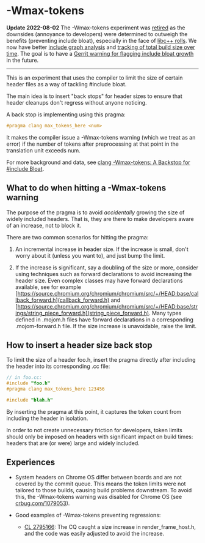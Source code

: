 # -Wmax-tokens

**Update 2022-08-02** The -Wmax-tokens experiment was [retired](https://chromium-review.googlesource.com/c/chromium/src/+/3804719)
as the downsides (annoyance to developers) were determined to outweigh the
benefits (preventing include bloat), especially in the face of
[libc++ rolls](https://crbug.com/1348349).  We now have better
[include graph analysis](https://commondatastorage.googleapis.com/chromium-browser-clang/chrome_includes-index.html)
and [tracking of total build size over time](https://commondatastorage.googleapis.com/chromium-browser-clang/chrome_includes-index.html).
The goal is to have a [Gerrit warning for flagging include bloat
growth](https://crbug.com/1229609) in the future.

---

This is an experiment that uses the compiler to limit the size of certain header
files as a way of tackling #include bloat.

The main idea is to insert "back stops" for header sizes to ensure that header
cleanups don't regress without anyone noticing.

A back stop is implementing using this pragma:

```c++
#pragma clang max_tokens_here <num>
```

It makes the compiler issue a -Wmax-tokens warning (which we treat as an error)
if the number of tokens after preprocessing at that point in the translation
unit exceeds num.

For more background and data, see
[clang -Wmax-tokens: A Backstop for #include Bloat](https://docs.google.com/document/d/1xMkTZMKx9llnMPgso0jrx3ankI4cv60xeZ0y4ksf4wc/preview).


## What to do when hitting a -Wmax-tokens warning

The purpose of the pragma is to avoid _accidentally_ growing the size of widely
included headers. That is, they are there to make developers aware of an
increase, not to block it.

There are two common scenarios for hitting the pragma:

1. An incremental increase in header size. If the increase is small, don't worry
   about it (unless you want to), and just bump the limit.

1. If the increase is significant, say a doubling of the size or more, consider
   using techniques such as forward declarations to avoid increasing the header
   size. Even complex classes may have forward declarations available, see for
   example
   [https://source.chromium.org/chromium/chromium/src/+/HEAD:base/callback_forward.h](callback_forward.h)
   and
   [https://source.chromium.org/chromium/chromium/src/+/HEAD:base/strings/string_piece_forward.h](string_piece_forward.h).
   Many types defined in .mojom.h files have forward declarations in a
   corresponding .mojom-forward.h file. If the size increase is unavoidable,
   raise the limit.

## How to insert a header size back stop

To limit the size of a header foo.h, insert the pragma directly after including
the header into its corresponding .cc file:

```c++
// in foo.cc:
#include "foo.h"
#pragma clang max_tokens_here 123456

#include "blah.h"
```

By inserting the pragma at this point, it captures the token count from
including the header in isolation.

In order to not create unnecessary friction for developers, token limits should
only be imposed on headers with significant impact on build times: headers that
are (or were) large and widely included.



## Experiences

- System headers on Chrome OS differ between boards and are not covered by the
  commit queue. This means the token limits were not tailored to those builds,
  causing build problems downstream. To avoid this, the -Wmax-tokens warning
  was disabled for Chrome OS (see
  [crbug.com/1079053](https://crbug.com/1079053)).

- Good examples of -Wmax-tokens preventing regressions:

  - [CL 2795166](
    https://chromium-review.googlesource.com/c/chromium/src/+/2795166): The CQ
    caught a size increase in render_frame_host.h, and the code was easily
    adjusted to avoid the increase.
